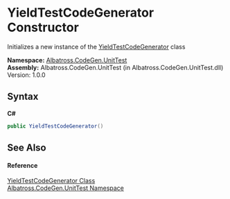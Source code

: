 # YieldTestCodeGenerator Constructor 
 

Initializes a new instance of the <a href="8DC687F4.md">YieldTestCodeGenerator</a> class

**Namespace:**&nbsp;<a href="56BAD780.md">Albatross.CodeGen.UnitTest</a><br />**Assembly:**&nbsp;Albatross.CodeGen.UnitTest (in Albatross.CodeGen.UnitTest.dll) Version: 1.0.0

## Syntax

**C#**<br />
``` C#
public YieldTestCodeGenerator()
```


## See Also


#### Reference
<a href="8DC687F4.md">YieldTestCodeGenerator Class</a><br /><a href="56BAD780.md">Albatross.CodeGen.UnitTest Namespace</a><br />